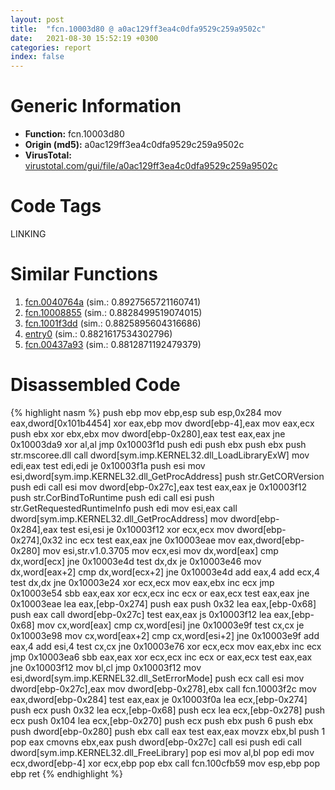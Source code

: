 ```yaml
---
layout: post
title:  "fcn.10003d80 @ a0ac129ff3ea4c0dfa9529c259a9502c"
date:   2021-08-30 15:52:19 +0300
categories: report
index: false
---
```


# Generic Information
- **Function:** fcn.10003d80
- **Origin (md5):** a0ac129ff3ea4c0dfa9529c259a9502c
- **VirusTotal:** [virustotal.com/gui/file/a0ac129ff3ea4c0dfa9529c259a9502c][virustotal_ref]

# Code Tags
<span class="tag" id="LINKING">LINKING</span>


# Similar Functions

1. [fcn.0040764a][similar_1_ref] (sim.: 0.8927565721160741)
2. [fcn.10008855][similar_2_ref] (sim.: 0.8828499519074015)
3. [fcn.1001f3dd][similar_3_ref] (sim.: 0.8825895604316686)
4. [entry0][similar_4_ref] (sim.: 0.8821617534302796)
5. [fcn.00437a93][similar_5_ref] (sim.: 0.8812871192479379)


# Disassembled Code

{% highlight nasm %}
push ebp
mov ebp,esp
sub esp,0x284
mov eax,dword[0x101b4454]
xor eax,ebp
mov dword[ebp-4],eax
mov eax,ecx
push ebx
xor ebx,ebx
mov dword[ebp-0x280],eax
test eax,eax
jne 0x10003da9
xor al,al
jmp 0x10003f1d
push edi
push ebx
push ebx
push str.mscoree.dll
call dword[sym.imp.KERNEL32.dll_LoadLibraryExW]
mov edi,eax
test edi,edi
je 0x10003f1a
push esi
mov esi,dword[sym.imp.KERNEL32.dll_GetProcAddress]
push str.GetCORVersion
push edi
call esi
mov dword[ebp-0x27c],eax
test eax,eax
je 0x10003f12
push str.CorBindToRuntime
push edi
call esi
push str.GetRequestedRuntimeInfo
push edi
mov esi,eax
call dword[sym.imp.KERNEL32.dll_GetProcAddress]
mov dword[ebp-0x284],eax
test esi,esi
je 0x10003f12
xor ecx,ecx
mov dword[ebp-0x274],0x32
inc ecx
test eax,eax
jne 0x10003eae
mov eax,dword[ebp-0x280]
mov esi,str.v1.0.3705
mov ecx,esi
mov dx,word[eax]
cmp dx,word[ecx]
jne 0x10003e4d
test dx,dx
je 0x10003e46
mov dx,word[eax+2]
cmp dx,word[ecx+2]
jne 0x10003e4d
add eax,4
add ecx,4
test dx,dx
jne 0x10003e24
xor ecx,ecx
mov eax,ebx
inc ecx
jmp 0x10003e54
sbb eax,eax
xor ecx,ecx
inc ecx
or eax,ecx
test eax,eax
jne 0x10003eae
lea eax,[ebp-0x274]
push eax
push 0x32
lea eax,[ebp-0x68]
push eax
call dword[ebp-0x27c]
test eax,eax
js 0x10003f12
lea eax,[ebp-0x68]
mov cx,word[eax]
cmp cx,word[esi]
jne 0x10003e9f
test cx,cx
je 0x10003e98
mov cx,word[eax+2]
cmp cx,word[esi+2]
jne 0x10003e9f
add eax,4
add esi,4
test cx,cx
jne 0x10003e76
xor ecx,ecx
mov eax,ebx
inc ecx
jmp 0x10003ea6
sbb eax,eax
xor ecx,ecx
inc ecx
or eax,ecx
test eax,eax
jne 0x10003f12
mov bl,cl
jmp 0x10003f12
mov esi,dword[sym.imp.KERNEL32.dll_SetErrorMode]
push ecx
call esi
mov dword[ebp-0x27c],eax
mov dword[ebp-0x278],ebx
call fcn.10003f2c
mov eax,dword[ebp-0x284]
test eax,eax
je 0x10003f0a
lea ecx,[ebp-0x274]
push ecx
push 0x32
lea ecx,[ebp-0x68]
push ecx
lea ecx,[ebp-0x278]
push ecx
push 0x104
lea ecx,[ebp-0x270]
push ecx
push ebx
push 6
push ebx
push dword[ebp-0x280]
push ebx
call eax
test eax,eax
movzx ebx,bl
push 1
pop eax
cmovns ebx,eax
push dword[ebp-0x27c]
call esi
push edi
call dword[sym.imp.KERNEL32.dll_FreeLibrary]
pop esi
mov al,bl
pop edi
mov ecx,dword[ebp-4]
xor ecx,ebp
pop ebx
call fcn.100cfb59
mov esp,ebp
pop ebp
ret 
{% endhighlight %}


[similar_1_ref]: /report/fcn.0040764a@470263fe7e7cc115b95cd041d643e3b5
[similar_2_ref]: /report/fcn.10008855@e5d49e0823e602f2ee948ac39d32c1eb
[similar_3_ref]: /report/fcn.1001f3dd@01917ef1a6330a4695a0deaf2b7bc13a
[similar_4_ref]: /report/entry0@7b8f4ef4fb1f8ad81aca09da2f992561
[similar_5_ref]: /report/fcn.00437a93@418e0921f3a9bd4f5bc0dcc59623b5a1
[virustotal_ref]: https://www.virustotal.com/gui/file/a0ac129ff3ea4c0dfa9529c259a9502c